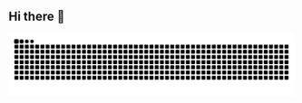 ## Hi there 👋

![Snake animation](https://raw.githubusercontent.com/taozhi8833998/taozhi8833998/output/github-contribution-grid-snake.svg)
